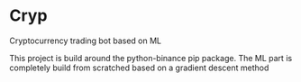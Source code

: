# Cryp
Cryptocurrency trading bot based on ML

This project is build around the python-binance pip package.
The ML part is completely build from scratched based on a gradient descent method
